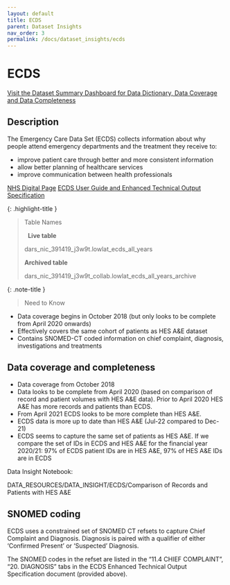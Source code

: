 ```yaml
---
layout: default
title: ECDS
parent: Dataset Insights
nav_order: 3
permalink: /docs/dataset_insights/ecds
---
```


# ECDS

<span class="fs-3">
  <a href="https://bhf-dsc-hds.shinyapps.io/cvd-covid-tre-dashboard/" class="btn" target="_blank">Visit the Dataset Summary Dashboard for Data Dictionary, Data Coverage and Data Completeness</a>
</span>

## Description

The Emergency Care Data Set (ECDS) collects information about why people attend emergency departments and the treatment they receive to:

- improve patient care through better and more consistent information
- allow better planning of healthcare services
- improve communication between health professionals

<span class="fs-3">
  <a href="https://digital.nhs.uk/data-and-information/data-collections-and-data-sets/data-sets/emergency-care-data-set-ecds" class="btn" target="_blank">NHS Digital Page</a>
</span>

<span class="fs-3">
  <a href="https://digital.nhs.uk/data-and-information/data-collections-and-data-sets/data-sets/emergency-care-data-set-ecds/ecds-guidance" class="btn" target="_blank">ECDS User Guide and Enhanced Technical Output Specification</a>
</span>

{: .highlight-title }
> Table Names
>
> &nbsp;
> **Live table**
> >
> dars_nic_391419_j3w9t.lowlat_ecds_all_years
>
> **Archived table**
> >
> dars_nic_391419_j3w9t_collab.lowlat_ecds_all_years_archive


{: .note-title }
> Need to Know
>
- Data coverage begins in October 2018 (but only looks to be complete from April 2020 onwards)
- Effectively covers the same cohort of patients as HES A&E dataset
- Contains SNOMED-CT coded information on chief complaint, diagnosis, investigations and treatments

## Data coverage and completeness

- Data coverage from October 2018
- Data looks to be complete from April 2020 (based on comparison of record and patient volumes with HES A&E data). Prior to April 2020 HES A&E has more records and patients than ECDS.
- From April 2021 ECDS looks to be more complete than HES A&E.
- ECDS data is more up to date than HES A&E (Jul-22 compared to Dec-21)
- ECDS seems to capture the same set of patients as HES A&E. If we compare the set of IDs in ECDS and HES A&E for the financial year 2020/21: 97% of ECDS patient IDs are in HES A&E, 97% of HES A&E IDs are in ECDS

Data Insight Notebook:

DATA_RESOURCES/DATA_INSIGHT/ECDS/Comparison of Records and Patients with HES A&E

## SNOMED coding
ECDS uses a constrained set of SNOMED CT refsets to capture Chief Complaint and Diagnosis. Diagnosis is paired with a qualifier of either ‘Confirmed Present’ or ‘Suspected’ Diagnosis.

The SNOMED codes in the refset are listed in the “11.4 CHIEF COMPLAINT”, “20. DIAGNOSIS” tabs in the ECDS Enhanced Technical Output Specification document (provided above).
